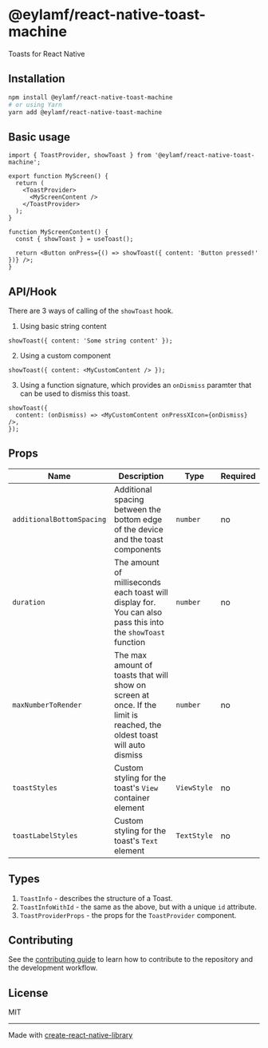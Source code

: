 # @eylamf/react-native-toast-machine

Toasts for React Native

## Installation

```sh
npm install @eylamf/react-native-toast-machine
# or using Yarn
yarn add @eylamf/react-native-toast-machine
```

## Basic usage

```tsx
import { ToastProvider, showToast } from '@eylamf/react-native-toast-machine';

export function MyScreen() {
  return (
    <ToastProvider>
      <MyScreenContent />
    </ToastProvider>
  );
}

function MyScreenContent() {
  const { showToast } = useToast();

  return <Button onPress={() => showToast({ content: 'Button pressed!' })} />;
}
```

## API/Hook

There are 3 ways of calling of the `showToast` hook.

1. Using basic string content

```tsx
showToast({ content: 'Some string content' });
```

2. Using a custom component

```tsx
showToast({ content: <MyCustomContent /> });
```

3. Using a function signature, which provides an `onDismiss` paramter that can be used to dismiss this toast.

```tsx
showToast({
  content: (onDismiss) => <MyCustomContent onPressXIcon={onDismiss} />,
});
```

## Props

| Name                      | Description                                                                                                            | Type        | Required |
| ------------------------- | ---------------------------------------------------------------------------------------------------------------------- | ----------- | -------- |
| `additionalBottomSpacing` | Additional spacing between the bottom edge of the device and the toast components                                      | `number`    | no       |
| `duration`                | The amount of milliseconds each toast will display for. You can also pass this into the `showToast` function           | `number`    | no       |
| `maxNumberToRender`       | The max amount of toasts that will show on screen at once. If the limit is reached, the oldest toast will auto dismiss | `number`    | no       |
| `toastStyles`             | Custom styling for the toast's `View` container element                                                                | `ViewStyle` | no       |
| `toastLabelStyles`        | Custom styling for the toast's `Text` element                                                                          | `TextStyle` | no       |

## Types

1. `ToastInfo` - describes the structure of a Toast.
2. `ToastInfoWithId` - the same as the above, but with a unique `id` attribute.
3. `ToastProviderProps` - the props for the `ToastProvider` component.

## Contributing

See the [contributing guide](CONTRIBUTING.md) to learn how to contribute to the repository and the development workflow.

## License

MIT

---

Made with [create-react-native-library](https://github.com/callstack/react-native-builder-bob)
